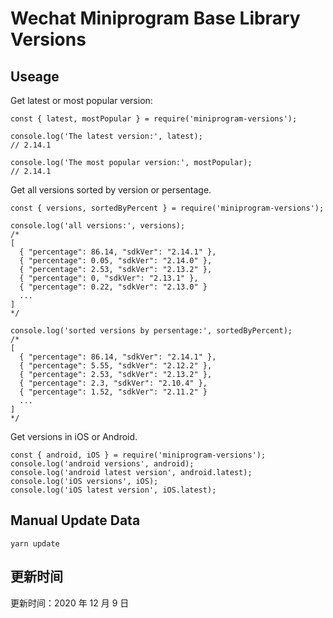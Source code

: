 
# Wechat Miniprogram Base Library Versions

## Useage

Get latest or most popular version:

```;
const { latest, mostPopular } = require('miniprogram-versions');

console.log('The latest version:', latest);
// 2.14.1

console.log('The most popular version:', mostPopular);
// 2.14.1

```

Get all versions sorted by version or persentage.

```
const { versions, sortedByPercent } = require('miniprogram-versions');

console.log('all versions:', versions);
/*
[
  { "percentage": 86.14, "sdkVer": "2.14.1" },
  { "percentage": 0.05, "sdkVer": "2.14.0" },
  { "percentage": 2.53, "sdkVer": "2.13.2" },
  { "percentage": 0, "sdkVer": "2.13.1" },
  { "percentage": 0.22, "sdkVer": "2.13.0" }
  ...
]
*/

console.log('sorted versions by persentage:', sortedByPercent);
/*
[
  { "percentage": 86.14, "sdkVer": "2.14.1" },
  { "percentage": 5.55, "sdkVer": "2.12.2" },
  { "percentage": 2.53, "sdkVer": "2.13.2" },
  { "percentage": 2.3, "sdkVer": "2.10.4" },
  { "percentage": 1.52, "sdkVer": "2.11.2" }
  ...
]
*/
```

Get versions in iOS or Android.

```
const { android, iOS } = require('miniprogram-versions');
console.log('android versions', android);
console.log('android latest version', android.latest);
console.log('iOS versions', iOS);
console.log('iOS latest version', iOS.latest);
```

## Manual Update Data

```
yarn update
```

## 更新时间

更新时间：2020 年 12 月 9 日
